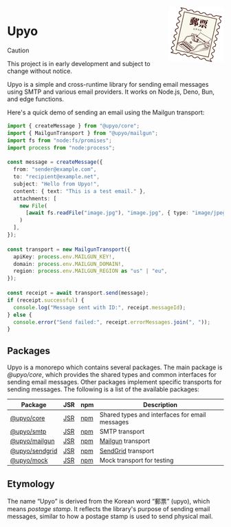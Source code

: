 <!-- deno-fmt-ignore-file -->

<img src="docs/public/logo.svg" width="128" height="128" align="right">

Upyo
====

> [!CAUTION]
> This project is in early development and subject to change without notice.

Upyo is a simple and cross-runtime library for sending email messages using
SMTP and various email providers.  It works on Node.js, Deno, Bun, and edge
functions.

Here's a quick demo of sending an email using the Mailgun transport:

~~~~ typescript
import { createMessage } from "@upyo/core";
import { MailgunTransport } from "@upyo/mailgun";
import fs from "node:fs/promises";
import process from "node:process";

const message = createMessage({
  from: "sender@example.com",
  to: "recipient@example.net",
  subject: "Hello from Upyo!",
  content: { text: "This is a test email." },
  attachments: [
    new File(
      [await fs.readFile("image.jpg"), "image.jpg", { type: "image/jpeg" }]
    )
  ],
});

const transport = new MailgunTransport({
  apiKey: process.env.MAILGUN_KEY!,
  domain: process.env.MAILGUN_DOMAIN!,
  region: process.env.MAILGUN_REGION as "us" | "eu",
});

const receipt = await transport.send(message);
if (receipt.successful) {
  console.log("Message sent with ID:", receipt.messageId);
} else {
  console.error("Send failed:", receipt.errorMessages.join(", "));
}
~~~~


Packages
--------

Upyo is a monorepo which contains several packages.  The main package is
*@upyo/core*, which provides the shared types and common interfaces for
sending email messages.  Other packages implement specific transports for
sending messages.  The following is a list of the available packages:

| Package                              | JSR                       | npm                       | Description                                    |
| ------------------------------------ | ------------------------- | ------------------------- | ---------------------------------------------- |
| [@upyo/core](/packages/core/)        | [JSR][jsr:@upyo/core]     | [npm][npm:@upyo/core]     | Shared types and interfaces for email messages |
| [@upyo/smtp](/packages/smtp/)        | [JSR][jsr:@upyo/smtp]     | [npm][npm:@upyo/smtp]     | SMTP transport                                 |
| [@upyo/mailgun](/packages/mailgun)   | [JSR][jsr:@upyo/mailgun]  | [npm][npm:@upyo/mailgun]  | [Mailgun] transport                            |
| [@upyo/sendgrid](/packages/sendgrid) | [JSR][jsr:@upyo/sendgrid] | [npm][npm:@upyo/sendgrid] | [SendGrid] transport                           |
| [@upyo/mock](/packages/mock/)        | [JSR][jsr:@upyo/mock]     | [npm][npm:@upyo/mock]     | Mock transport for testing                     |

[jsr:@upyo/core]: https://jsr.io/@upyo/core
[npm:@upyo/core]: https://www.npmjs.com/package/@upyo/core
[jsr:@upyo/smtp]: https://jsr.io/@upyo/smtp
[npm:@upyo/smtp]: https://www.npmjs.com/package/@upyo/smtp
[jsr:@upyo/mailgun]: https://jsr.io/@upyo/mailgun
[npm:@upyo/mailgun]: https://www.npmjs.com/package/@upyo/mailgun
[jsr:@upyo/sendgrid]: https://jsr.io/@upyo/sendgrid
[npm:@upyo/sendgrid]: https://www.npmjs.com/package/@upyo/sendgrid
[jsr:@upyo/mock]: https://jsr.io/@upyo/mock
[npm:@upyo/mock]: https://www.npmjs.com/package/@upyo/mock
[Mailgun]: https://www.mailgun.com/
[SendGrid]: https://sendgrid.com/


Etymology
---------

The name <q>Upyo</q> is derived from the Korean word <q>郵票</q> (upyo),
which means *postage stamp*.  It reflects the library's purpose of sending
email messages, similar to how a postage stamp is used to send physical mail.
